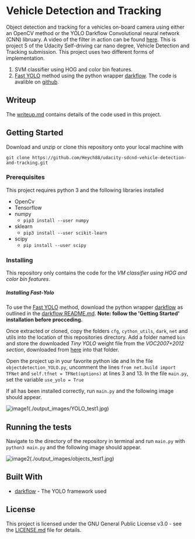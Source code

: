 # Vehicle Detection and Tracking

Object detection and tracking for a vehicles on-board camera using either an OpenCV method or the YOLO Darkflow Convolutional neural network (CNN) libruary. A video of the filter in action can be found [here](https://youtu.be/8O_-bWPyUX8). This is project 5 of the Udacity Self-driving car nano degree, Vehicle Detection and Tracking submission. This project uses two different forms of implementation.
1. SVM classifier using HOG and color bin features.
2. [Fast YOLO](https://arxiv.org/pdf/1612.08242.pdf) method using the python wrapper [darkflow](https://github.com/thtrieu/darkflow). The code is avalible on [github](https://github.com/thtrieu/darkflow).

## Writeup

The [writeup.md](writeup.md) contains details of the code used in this project.

## Getting Started

Download and unzip or clone this repository onto your local machine with

```
git clone https://github.com/Heych88/udacity-sdcnd-vehicle-detection-and-tracking.git
```

### Prerequisites

This project requires python 3 and the following libraries installed

* OpenCv
* Tensorflow
* numpy
  * `pip3 install --user numpy`
* sklearn
  * `pip3 install --user scikit-learn`
* scipy
  * `pip install --user scipy`


### Installing

This repository only contains the code for the *VM classifier using HOG and color bin features*.

##### Installing Fast-Yolo
To use the [Fast YOLO](https://arxiv.org/pdf/1612.08242.pdf) method, download the python wrapper [darkflow](https://github.com/thtrieu/darkflow) as outlined in the [darkflow README.md](https://github.com/thtrieu/darkflow/blob/master/README.md).
**Note: follow the 'Getting Started' installation before procceding.**

Once extracted or cloned, copy the folders `cfg`, `cython_utils`, `dark`, `net` and utils into the location of this repositories directory. Add a folder named `bin` and store the downloaded *Tiny YOLO* weight file from the *VOC2007+2012 section*, downloaded from [here](http://pjreddie.com/darknet/yolo/) into that folder.

Open the project up in your favorite python ide and
In the file `objectdetection_YOLO.py`, uncomment the lines `from net.build import TFNet` and `self.tfnet = TFNet(options)` at lines 3 and 13.
In the file `main.py`, set the variable `use_yolo = True`

If all has been installed correctly, run `main.py` and the following image should appear.

![image1](YOLO_test1.jpg)(./output_images/YOLO_test1.jpg)


## Running the tests

Navigate to the directory of the repository in terminal and run `main.py` with `python3 main.py` and the following image should appear.

![image2](objects_test1.jpg)(./output_images/objects_test1.jpg)


## Built With

* [darkflow](https://github.com/thtrieu/darkflow) - The YOLO framework used


## License

This project is licensed under the GNU General Public License v3.0 - see the [LICENSE.md](LICENSE.md) file for details.
